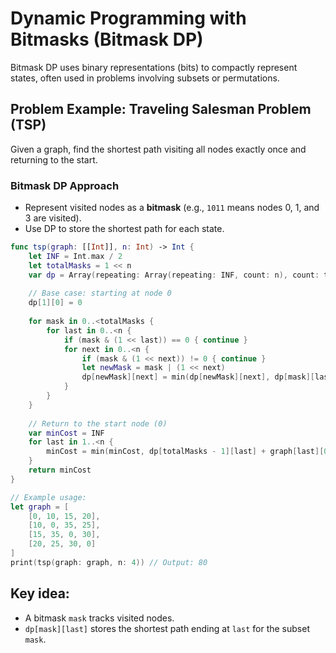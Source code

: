 # Dynamic Programming with Bitmasks (Bitmask DP)

Bitmask DP uses binary representations (bits) to compactly represent states, often used in problems involving subsets or permutations.

## Problem Example: Traveling Salesman Problem (TSP)
Given a graph, find the shortest path visiting all nodes exactly once and returning to the start.

### Bitmask DP Approach
- Represent visited nodes as a **bitmask** (e.g., `1011` means nodes 0, 1, and 3 are visited).
- Use DP to store the shortest path for each state.

```swift
func tsp(graph: [[Int]], n: Int) -> Int {
    let INF = Int.max / 2
    let totalMasks = 1 << n
    var dp = Array(repeating: Array(repeating: INF, count: n), count: totalMasks)
    
    // Base case: starting at node 0
    dp[1][0] = 0
    
    for mask in 0..<totalMasks {
        for last in 0..<n {
            if (mask & (1 << last)) == 0 { continue }
            for next in 0..<n {
                if (mask & (1 << next)) != 0 { continue }
                let newMask = mask | (1 << next)
                dp[newMask][next] = min(dp[newMask][next], dp[mask][last] + graph[last][next])
            }
        }
    }
    
    // Return to the start node (0)
    var minCost = INF
    for last in 1..<n {
        minCost = min(minCost, dp[totalMasks - 1][last] + graph[last][0])
    }
    return minCost
}

// Example usage:
let graph = [
    [0, 10, 15, 20],
    [10, 0, 35, 25],
    [15, 35, 0, 30],
    [20, 25, 30, 0]
]
print(tsp(graph: graph, n: 4)) // Output: 80
```

## Key idea:
- A bitmask `mask` tracks visited nodes.
- `dp[mask][last]` stores the shortest path ending at `last` for the subset `mask`.
